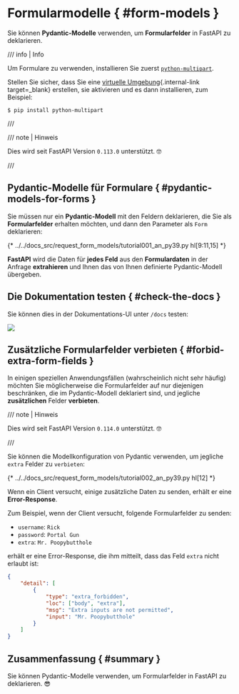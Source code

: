 # Formularmodelle { #form-models }

Sie können **Pydantic-Modelle** verwenden, um **Formularfelder** in FastAPI zu deklarieren.

/// info | Info

Um Formulare zu verwenden, installieren Sie zuerst <a href="https://github.com/Kludex/python-multipart" class="external-link" target="_blank">`python-multipart`</a>.

Stellen Sie sicher, dass Sie eine [virtuelle Umgebung](../virtual-environments.md){.internal-link target=_blank} erstellen, sie aktivieren und es dann installieren, zum Beispiel:

```console
$ pip install python-multipart
```

///

/// note | Hinweis

Dies wird seit FastAPI Version `0.113.0` unterstützt. 🤓

///

## Pydantic-Modelle für Formulare { #pydantic-models-for-forms }

Sie müssen nur ein **Pydantic-Modell** mit den Feldern deklarieren, die Sie als **Formularfelder** erhalten möchten, und dann den Parameter als `Form` deklarieren:

{* ../../docs_src/request_form_models/tutorial001_an_py39.py hl[9:11,15] *}

**FastAPI** wird die Daten für **jedes Feld** aus den **Formulardaten** in der Anfrage **extrahieren** und Ihnen das von Ihnen definierte Pydantic-Modell übergeben.

## Die Dokumentation testen { #check-the-docs }

Sie können dies in der Dokumentations-UI unter `/docs` testen:

<div class="screenshot">
<img src="/img/tutorial/request-form-models/image01.png">
</div>

## Zusätzliche Formularfelder verbieten { #forbid-extra-form-fields }

In einigen speziellen Anwendungsfällen (wahrscheinlich nicht sehr häufig) möchten Sie möglicherweise die Formularfelder auf nur diejenigen beschränken, die im Pydantic-Modell deklariert sind, und jegliche **zusätzlichen** Felder **verbieten**.

/// note | Hinweis

Dies wird seit FastAPI Version `0.114.0` unterstützt. 🤓

///

Sie können die Modellkonfiguration von Pydantic verwenden, um jegliche `extra` Felder zu `verbieten`:

{* ../../docs_src/request_form_models/tutorial002_an_py39.py hl[12] *}

Wenn ein Client versucht, einige zusätzliche Daten zu senden, erhält er eine **Error-Response**.

Zum Beispiel, wenn der Client versucht, folgende Formularfelder zu senden:

* `username`: `Rick`
* `password`: `Portal Gun`
* `extra`: `Mr. Poopybutthole`

erhält er eine Error-Response, die ihm mitteilt, dass das Feld `extra` nicht erlaubt ist:

```json
{
    "detail": [
        {
            "type": "extra_forbidden",
            "loc": ["body", "extra"],
            "msg": "Extra inputs are not permitted",
            "input": "Mr. Poopybutthole"
        }
    ]
}
```

## Zusammenfassung { #summary }

Sie können Pydantic-Modelle verwenden, um Formularfelder in FastAPI zu deklarieren. 😎

